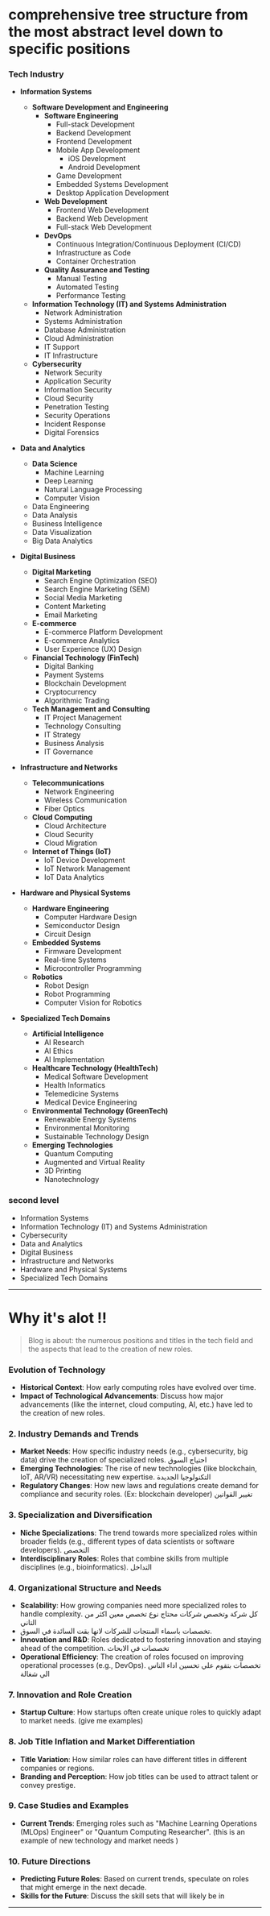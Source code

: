 # comprehensive tree structure from the most abstract level down to specific positions

### Tech Industry
- **Information Systems**
  - **Software Development and Engineering**
    - **Software Engineering**
      - Full-stack Development
      - Backend Development
      - Frontend Development
      - Mobile App Development
        - iOS Development
        - Android Development
      - Game Development
      - Embedded Systems Development
      - Desktop Application Development
    - **Web Development**
      - Frontend Web Development
      - Backend Web Development
      - Full-stack Web Development
    - **DevOps**
      - Continuous Integration/Continuous Deployment (CI/CD)
      - Infrastructure as Code
      - Container Orchestration
    - **Quality Assurance and Testing**
      - Manual Testing
      - Automated Testing
      - Performance Testing
  - **Information Technology (IT) and Systems Administration**
    - Network Administration
    - Systems Administration
    - Database Administration
    - Cloud Administration
    - IT Support
    - IT Infrastructure
  - **Cybersecurity**
    - Network Security
    - Application Security
    - Information Security
    - Cloud Security
    - Penetration Testing
    - Security Operations
    - Incident Response
    - Digital Forensics

- **Data and Analytics**
  - **Data Science**
    - Machine Learning
    - Deep Learning
    - Natural Language Processing
    - Computer Vision
  - Data Engineering
  - Data Analysis
  - Business Intelligence
  - Data Visualization
  - Big Data Analytics

- **Digital Business**
  - **Digital Marketing**
    - Search Engine Optimization (SEO)
    - Search Engine Marketing (SEM)
    - Social Media Marketing
    - Content Marketing
    - Email Marketing
  - **E-commerce**
    - E-commerce Platform Development
    - E-commerce Analytics
    - User Experience (UX) Design
  - **Financial Technology (FinTech)**
    - Digital Banking
    - Payment Systems
    - Blockchain Development
    - Cryptocurrency
    - Algorithmic Trading
  - **Tech Management and Consulting**
    - IT Project Management
    - Technology Consulting
    - IT Strategy
    - Business Analysis
    - IT Governance

- **Infrastructure and Networks**
  - **Telecommunications**
    - Network Engineering
    - Wireless Communication
    - Fiber Optics
  - **Cloud Computing**
    - Cloud Architecture
    - Cloud Security
    - Cloud Migration
  - **Internet of Things (IoT)**
    - IoT Device Development
    - IoT Network Management
    - IoT Data Analytics

- **Hardware and Physical Systems**
  - **Hardware Engineering**
    - Computer Hardware Design
    - Semiconductor Design
    - Circuit Design
  - **Embedded Systems**
    - Firmware Development
    - Real-time Systems
    - Microcontroller Programming
  - **Robotics**
    - Robot Design
    - Robot Programming
    - Computer Vision for Robotics

- **Specialized Tech Domains**
  - **Artificial Intelligence**
    - AI Research
    - AI Ethics
    - AI Implementation
  - **Healthcare Technology (HealthTech)**
    - Medical Software Development
    - Health Informatics
    - Telemedicine Systems
    - Medical Device Engineering
  - **Environmental Technology (GreenTech)**
    - Renewable Energy Systems
    - Environmental Monitoring
    - Sustainable Technology Design
  - **Emerging Technologies**
    - Quantum Computing
    - Augmented and Virtual Reality
    - 3D Printing
    - Nanotechnology


### second level
- Information Systems
- Information Technology (IT) and Systems Administration
- Cybersecurity
- Data and Analytics
- Digital Business
- Infrastructure and Networks
- Hardware and Physical Systems
- Specialized Tech Domains

---
# Why it's alot !!
> Blog is about: the numerous positions and titles in the tech field and the aspects that lead to the creation of new roles.
### **Evolution of Technology**

- **Historical Context**: How early computing roles have evolved over time.
- **Impact of Technological Advancements**: Discuss how major advancements (like the internet, cloud computing, AI, etc.) have led to the creation of new roles.

### 2. **Industry Demands and Trends**

- **Market Needs**: How specific industry needs (e.g., cybersecurity, big data) drive the creation of specialized roles. احتياج السوق
- **Emerging Technologies**: The rise of new technologies (like blockchain, IoT, AR/VR) necessitating new expertise. التكنولوجيا الجديدة
- **Regulatory Changes**: How new laws and regulations create demand for compliance and security roles. (Ex: blockchain developer) تغيير القوانين

### 3. **Specialization and Diversification**

- **Niche Specializations**: The trend towards more specialized roles within broader fields (e.g., different types of data scientists or software developers). التخصص
- **Interdisciplinary Roles**: Roles that combine skills from multiple disciplines (e.g., bioinformatics). التداخل

### 4. **Organizational Structure and Needs**

- **Scalability**: How growing companies need more specialized roles to handle complexity. كل شركة وتخصص شركات محتاج نوع تخصص معين اكثر من التاني 
- تخصصات باسماء المنتجات للشركات لانها بقت السائدة في السوق.
- **Innovation and R&D**: Roles dedicated to fostering innovation and staying ahead of the competition. تخصصات في الابحاث 
- **Operational Efficiency**: The creation of roles focused on improving operational processes (e.g., DevOps). تخصصات بتقوم علي تحسين اداء الناس الي شغالة

### 7. **Innovation and Role Creation**

- **Startup Culture**: How startups often create unique roles to quickly adapt to market needs. (give me examples)

### 8. **Job Title Inflation and Market Differentiation**

- **Title Variation**: How similar roles can have different titles in different companies or regions.
- **Branding and Perception**: How job titles can be used to attract talent or convey prestige.

### 9. **Case Studies and Examples**
- **Current Trends**: Emerging roles such as "Machine Learning Operations (MLOps) Engineer" or "Quantum Computing Researcher". (this is an example of new technology and market needs )

### 10. **Future Directions**
- **Predicting Future Roles**: Based on current trends, speculate on roles that might emerge in the next decade.
- **Skills for the Future**: Discuss the skill sets that will likely be in 
---